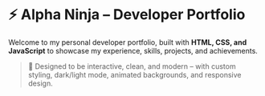 # ⚡ Alpha Ninja – Developer Portfolio

Welcome to my personal developer portfolio, built with **HTML, CSS, and JavaScript** to showcase my experience, skills, projects, and achievements.

> 🎯 Designed to be interactive, clean, and modern – with custom styling, dark/light mode, animated backgrounds, and responsive design.
